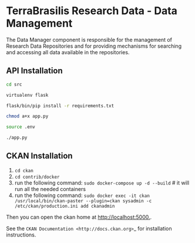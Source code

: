 # TerraBrasilis Research Data - Data Management
The Data Manager component is responsible for the management of Research Data Repositories and for providing mechanisms for searching and accessing all data available in the repositories.

API Installation
------------
```sh
cd src

virtualenv flask

flask/bin/pip install -r requirements.txt

chmod a+x app.py

source .env

./app.py
```

CKAN Installation
------------

1. `cd ckan`
2. `cd contrib/docker`
3. run the following command: `sudo docker-compose up -d --build` # it will run all the needed containers
4. run the following command: `sudo docker exec -it ckan /usr/local/bin/ckan-paster --plugin=ckan sysadmin -c /etc/ckan/production.ini add ckanadmin`

Then you can open the ckan home at [http://localhost:5000.](http://localhost:5000.).

See the `CKAN Documentation <http://docs.ckan.org>`_ for installation instructions.



